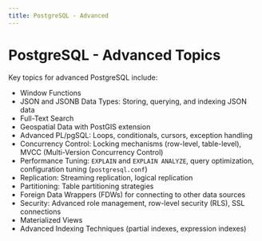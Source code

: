 ```yaml
---
title: PostgreSQL - Advanced
---
```


# PostgreSQL - Advanced Topics

Key topics for advanced PostgreSQL include:

- Window Functions
- JSON and JSONB Data Types: Storing, querying, and indexing JSON data
- Full-Text Search
- Geospatial Data with PostGIS extension
- Advanced PL/pgSQL: Loops, conditionals, cursors, exception handling
- Concurrency Control: Locking mechanisms (row-level, table-level), MVCC (Multi-Version Concurrency Control)
- Performance Tuning: `EXPLAIN` and `EXPLAIN ANALYZE`, query optimization, configuration tuning (`postgresql.conf`)
- Replication: Streaming replication, logical replication
- Partitioning: Table partitioning strategies
- Foreign Data Wrappers (FDWs) for connecting to other data sources
- Security: Advanced role management, row-level security (RLS), SSL connections
- Materialized Views
- Advanced Indexing Techniques (partial indexes, expression indexes)
